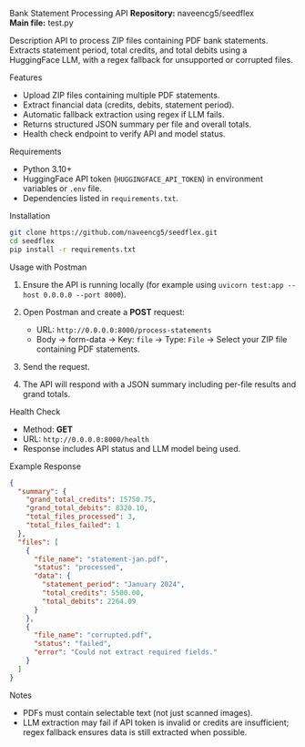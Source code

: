 
Bank Statement Processing API
**Repository:** naveencg5/seedflex  
**Main file:** test.py

Description
API to process ZIP files containing PDF bank statements. Extracts statement period, total credits, and total debits using a HuggingFace LLM, with a regex fallback for unsupported or corrupted files.

Features
- Upload ZIP files containing multiple PDF statements.  
- Extract financial data (credits, debits, statement period).  
- Automatic fallback extraction using regex if LLM fails.  
- Returns structured JSON summary per file and overall totals.  
- Health check endpoint to verify API and model status.  

Requirements
- Python 3.10+  
- HuggingFace API token (`HUGGINGFACE_API_TOKEN`) in environment variables or `.env` file.  
- Dependencies listed in `requirements.txt`.  

Installation
```bash
git clone https://github.com/naveencg5/seedflex.git
cd seedflex
pip install -r requirements.txt
```

Usage with Postman
1. Ensure the API is running locally (for example using `uvicorn test:app --host 0.0.0.0 --port 8000`).
2. Open Postman and create a **POST** request:

   * URL: `http://0.0.0.0:8000/process-statements`
   * Body → form-data → Key: `file` → Type: `File` → Select your ZIP file containing PDF statements.
3. Send the request.
4. The API will respond with a JSON summary including per-file results and grand totals.

Health Check
* Method: **GET**
* URL: `http://0.0.0.0:8000/health`
* Response includes API status and LLM model being used.

Example Response
```json
{
  "summary": {
    "grand_total_credits": 15750.75,
    "grand_total_debits": 8320.10,
    "total_files_processed": 3,
    "total_files_failed": 1
  },
  "files": [
    {
      "file_name": "statement-jan.pdf",
      "status": "processed",
      "data": {
        "statement_period": "January 2024",
        "total_credits": 5500.00,
        "total_debits": 2264.09
      }
    },
    {
      "file_name": "corrupted.pdf",
      "status": "failed",
      "error": "Could not extract required fields."
    }
  ]
}
```

Notes

* PDFs must contain selectable text (not just scanned images).
* LLM extraction may fail if API token is invalid or credits are insufficient; regex fallback ensures data is still extracted when possible.
